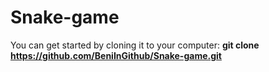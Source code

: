 # Snake-game
You can get started by cloning it to your computer: 
**git clone https://github.com/BeniInGithub/Snake-game.git**

